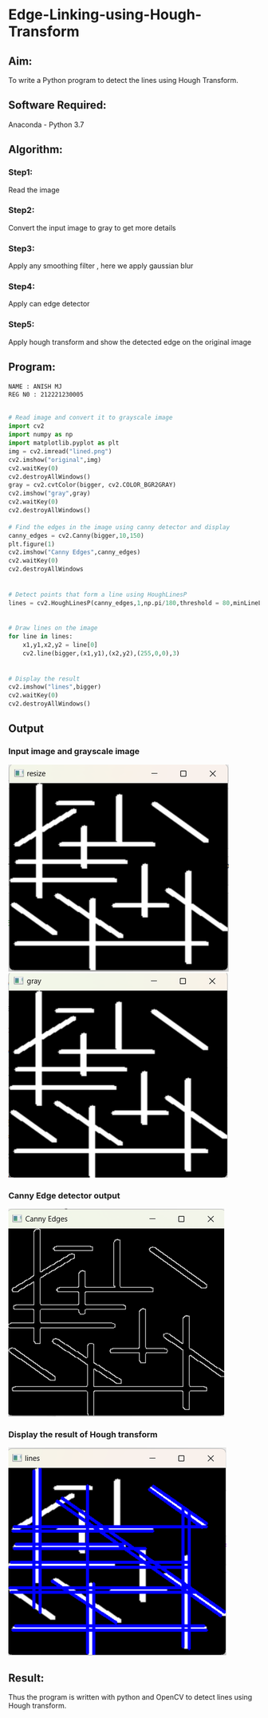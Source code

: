 # Edge-Linking-using-Hough-Transform
## Aim:
To write a Python program to detect the lines using Hough Transform.

## Software Required:
Anaconda - Python 3.7

## Algorithm:
### Step1:
Read the image

### Step2:
Convert the input image to gray to get more details

### Step3:
Apply any smoothing filter , here we apply gaussian blur

### Step4:
Apply can edge detector

### Step5:
Apply hough transform and show the detected edge on the original image


## Program:
~~~
NAME : ANISH MJ
REG N0 : 212221230005
~~~
```Python

# Read image and convert it to grayscale image
import cv2
import numpy as np
import matplotlib.pyplot as plt
img = cv2.imread("lined.png")
cv2.imshow("original",img)
cv2.waitKey(0)
cv2.destroyAllWindows()
gray = cv2.cvtColor(bigger, cv2.COLOR_BGR2GRAY)
cv2.imshow("gray",gray)
cv2.waitKey(0)
cv2.destroyAllWindows()

# Find the edges in the image using canny detector and display
canny_edges = cv2.Canny(bigger,10,150)
plt.figure(1)
cv2.imshow("Canny Edges",canny_edges)
cv2.waitKey(0)
cv2.destroyAllWindows


# Detect points that form a line using HoughLinesP
lines = cv2.HoughLinesP(canny_edges,1,np.pi/180,threshold = 80,minLineLength = 50,maxLineGap=250)


# Draw lines on the image
for line in lines:
    x1,y1,x2,y2 = line[0]
    cv2.line(bigger,(x1,y1),(x2,y2),(255,0,0),3)


# Display the result
cv2.imshow("lines",bigger)
cv2.waitKey(0)
cv2.destroyAllWindows()

```
## Output

### Input image and grayscale image
![a](original.png)
![a](gray.png)
### Canny Edge detector output
![sd](canny.png)


### Display the result of Hough transform
![p](lines.png)



## Result:
Thus the program is written with python and OpenCV to detect lines using Hough transform. 
